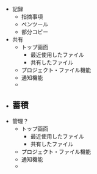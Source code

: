 - 記録
	- 指摘事項
	- ペンツール
	- 部分コピー
- 共有
	- トップ画面
		- 最近使用したファイル
		- 共有したファイル
	- プロジェクト・ファイル機能
	- 通知機能
	- 
- 蓄積
	- 
- 管理？
	- トップ画面
		- 最近使用したファイル
		- 共有したファイル
	- プロジェクト・ファイル機能
	- 通知機能
	- 